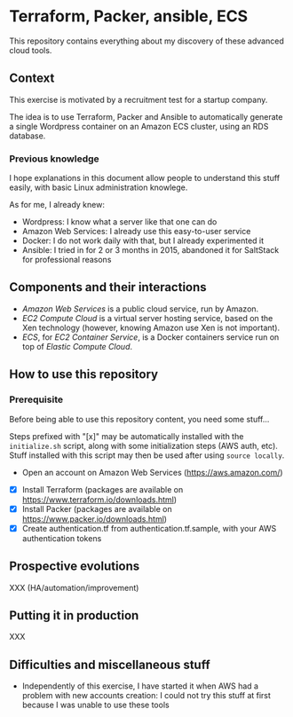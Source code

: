 # Terraform, Packer, ansible, ECS

This repository contains everything about my discovery of these advanced cloud
tools.

## Context

This exercise is motivated by a recruitment test for a startup company.

The idea is to use Terraform, Packer and Ansible to automatically generate a
single Wordpress container on an Amazon ECS cluster, using an RDS database.

### Previous knowledge

I hope explanations in this document allow people to understand this stuff
easily, with basic Linux administration knowlege.

As for me, I already knew:

* Wordpress: I know what a server like that one can do
* Amazon Web Services: I already use this easy-to-user service
* Docker: I do not work daily with that, but I already experimented it
* Ansible: I tried in for 2 or 3 months in 2015, abandoned it for SaltStack
  for professional reasons

## Components and their interactions

* *Amazon Web Services* is a public cloud service, run by Amazon.
* *EC2 Compute Cloud* is a virtual server hosting service, based on the
  Xen technology (however, knowing Amazon use Xen is not important).
* *ECS*, for *EC2 Container Service*, is a Docker containers service run on top
  of *Elastic Compute Cloud*.

## How to use this repository

### Prerequisite

Before being able to use this repository content, you need some stuff...

Steps prefixed with "[x]" may be automatically installed with the
`initialize.sh` script, along with some initialization steps (AWS auth, etc).
Stuff installed with this script may then be used after using `source locally`.

* Open an account on Amazon Web Services (https://aws.amazon.com/)
* [x] Install Terraform (packages are available on
  https://www.terraform.io/downloads.html)
* [x] Install Packer (packages are available on
  https://www.packer.io/downloads.html)
* [x] Create authentication.tf from authentication.tf.sample, with your
  AWS authentication tokens

## Prospective evolutions

XXX (HA/automation/improvement)

## Putting it in production

XXX

## Difficulties and miscellaneous stuff

* Independently of this exercise, I have started it when AWS had a problem with
  new accounts creation: I could not try this stuff at first because I was
  unable to use these tools
